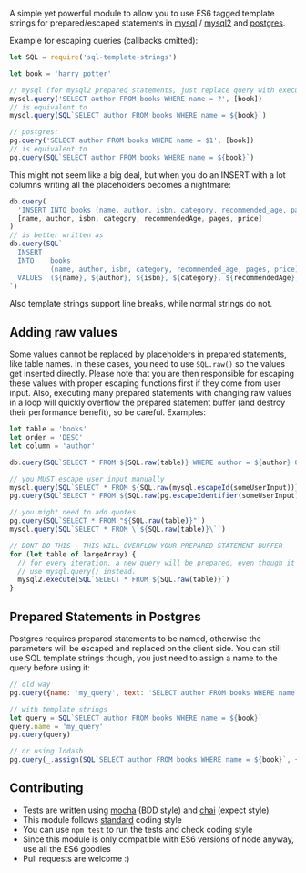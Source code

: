A simple yet powerful module to allow you to use ES6 tagged template strings for prepared/escaped statements in [mysql](https://www.npmjs.com/package/mysql) / [mysql2](https://www.npmjs.com/package/mysql2) and [postgres](https://www.npmjs.com/package/pq).

Example for escaping queries (callbacks omitted):
```js
let SQL = require('sql-template-strings')

let book = 'harry potter'

// mysql (for mysql2 prepared statements, just replace query with execute):
mysql.query('SELECT author FROM books WHERE name = ?', [book])
// is equivalent to
mysql.query(SQL`SELECT author FROM books WHERE name = ${book}`)

// postgres:
pg.query('SELECT author FROM books WHERE name = $1', [book])
// is equivalent to
pg.query(SQL`SELECT author FROM books WHERE name = ${book}`)
```
This might not seem like a big deal, but when you do an INSERT with a lot columns writing all the placeholders becomes a nightmare:

```js
db.query(
  'INSERT INTO books (name, author, isbn, category, recommended_age, pages, price) VALUES (?, ?, ?, ?, ?, ?, ?)',
  [name, author, isbn, category, recommendedAge, pages, price]
)
// is better written as
db.query(SQL`
  INSERT
  INTO    books
          (name, author, isbn, category, recommended_age, pages, price)
  VALUES  (${name}, ${author}, ${isbn}, ${category}, ${recommendedAge}, ${pages}, ${price})
`)
```
Also template strings support line breaks, while normal strings do not.

## Adding raw values
Some values cannot be replaced by placeholders in prepared statements, like table names. In these cases, you need to use `SQL.raw()` so the values get inserted directly. Please note that you are then responsible for escaping these values with proper escaping functions first if they come from user input. Also, executing many prepared statements with changing raw values in a loop will quickly overflow the prepared statement buffer (and destroy their performance benefit), so be careful. Examples:
```js
let table = 'books'
let order = 'DESC'
let column = 'author'

db.query(SQL`SELECT * FROM ${SQL.raw(table)} WHERE author = ${author} ORDER BY ${column} ${SQL.raw(order)}`)

// you MUST escape user input manually
mysql.query(SQL`SELECT * FROM ${SQL.raw(mysql.escapeId(someUserInput))} WHERE name = ${book} ORDER BY ${column} ${SQL.raw(order)}`)
pg.query(SQL`SELECT * FROM ${SQL.raw(pg.escapeIdentifier(someUserInput))} WHERE name = ${book} ORDER BY ${column} ${SQL.raw(order)}`)

// you might need to add quotes
pg.query(SQL`SELECT * FROM "${SQL.raw(table)}"`)
mysql.query(SQL`SELECT * FROM \`${SQL.raw(table)}\``)

// DONT DO THIS - THIS WILL OVERFLOW YOUR PREPARED STATEMENT BUFFER
for (let table of largeArray) {
  // for every iteration, a new query will be prepared, even though it is only executed once.
  // use mysql.query() instead.
  mysql2.execute(SQL`SELECT * FROM ${SQL.raw(table)}`)
}
```

## Prepared Statements in Postgres
Postgres requires prepared statements to be named, otherwise the parameters will be escaped and replaced on the client side.
You can still use SQL template strings though, you just need to assign a name to the query before using it:
```js
// old way
pg.query({name: 'my_query', text: 'SELECT author FROM books WHERE name = $1', values: [book]})

// with template strings
let query = SQL`SELECT author FROM books WHERE name = ${book}`
query.name = 'my_query'
pg.query(query)

// or using lodash
pg.query(_.assign(SQL`SELECT author FROM books WHERE name = ${book}`, {name: 'my_query'}))
```

## Contributing
 - Tests are written using [mocha](https://www.npmjs.com/package/mocha) (BDD style) and [chai](https://www.npmjs.com/package/chai) (expect style)
 - This module follows [standard](https://www.npmjs.com/package/standard) coding style
 - You can use `npm test` to run the tests and check coding style
 - Since this module is only compatible with ES6 versions of node anyway, use all the ES6 goodies
 - Pull requests are welcome :)